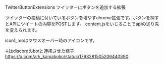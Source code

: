 TwitterButtonExtensions
ツイッターにボタンを追加する拡張

ツイッターの投稿に付いているボタンを増やすchrome拡張です。ボタンを押すとAPIにツイートの内容をPOSTします。
content.jsをいじることでapiの送り先を変えられます。

icon1_moはマウスオーバー時のアイコンです。


↓はdiscordのbotと連携させた様子
https://x.com/ark_kamaboko/status/1793281505206440390
